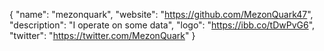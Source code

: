 {
  "name": "mezonquark",
  "website": "https://github.com/MezonQuark47",
  "description": "I operate on some data",
  "logo": "https://ibb.co/tDwPvG6",
  "twitter": "https://twitter.com/MezonQuark"
}
